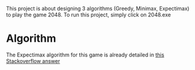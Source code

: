This project is about designing 3 algorithms (Greedy, Minimax, Expectimax) to play the game 2048. 
To run this project, simply click on 2048.exe

# Algorithm
The Expectimax algorithm for this game is already detailed in [this Stackoverflow answer](http://stackoverflow.com/a/22498940/1204143)
